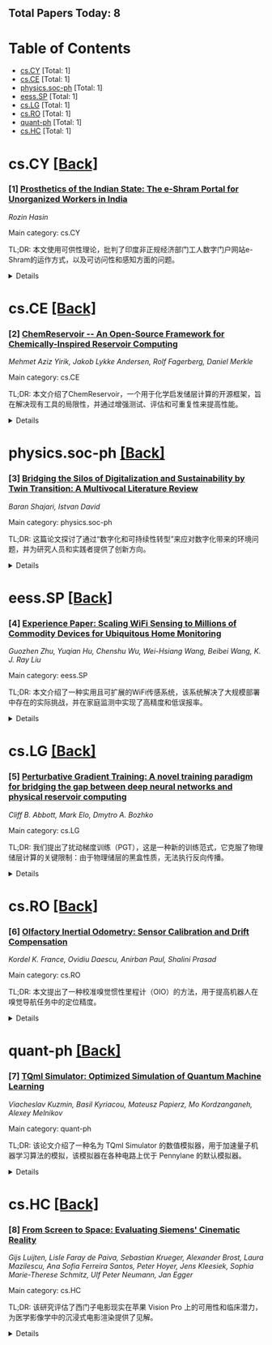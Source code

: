 ## Total Papers Today: 8

<div id=toc></div>

# Table of Contents

- [cs.CY](#cs.CY) [Total: 1]
- [cs.CE](#cs.CE) [Total: 1]
- [physics.soc-ph](#physics.soc-ph) [Total: 1]
- [eess.SP](#eess.SP) [Total: 1]
- [cs.LG](#cs.LG) [Total: 1]
- [cs.RO](#cs.RO) [Total: 1]
- [quant-ph](#quant-ph) [Total: 1]
- [cs.HC](#cs.HC) [Total: 1]


<div id='cs.CY'></div>

# cs.CY [[Back]](#toc)

### [1] [Prosthetics of the Indian State: The e-Shram Portal for Unorganized Workers in India](https://arxiv.org/abs/2503.05714)
*Rozin Hasin*

Main category: cs.CY

TL;DR: 本文使用可供性理论，批判了印度非正规经济部门工人数字门户网站e-Shram的运作方式，以及可访问性和感知方面的问题。


<details>
  <summary>Details</summary>
Motivation: 本文旨在探讨印度非正规部门经济中非组织工人的数字门户/数据库e-Shram的问题。

Method: 本文使用可供性理论进行批判性分析。

Result: 本文批判了e-Shram数据库的运作方式，以及可访问性和感知方面的问题。

Conclusion: Not mentioned in abstract

Abstract: N/A

摘要翻译: 本文研究了印度非正规部门经济中非组织工人的数字门户/数据库：e-Shram。使用可供性理论，我批判了该数据库对工人的运作方式，以及可访问性和感知方面的问题。

</details>


<div id='cs.CE'></div>

# cs.CE [[Back]](#toc)

### [2] [ChemReservoir -- An Open-Source Framework for Chemically-Inspired Reservoir Computing](https://arxiv.org/abs/2506.04249)
*Mehmet Aziz Yirik, Jakob Lykke Andersen, Rolf Fagerberg, Daniel Merkle*

Main category: cs.CE

TL;DR: 本文介绍了ChemReservoir，一个用于化学启发储层计算的开源框架，旨在解决现有工具的局限性，并通过增强测试、评估和可重复性来提高性能。


<details>
  <summary>Details</summary>
Motivation: 由于现有的化学启发储层计算软件工具主要侧重于DNA化学，且维护状态限制了其可用性，因此需要一个合适的开源工具。

Method: 该研究介绍了ChemReservoir，一个用于化学启发储层计算的开源框架。与之前侧重于DNA化学的研究不同，ChemReservoir是一个通用的框架，用于构建和分析化学启发储层，并通过确保增强的测试、评估和可重复性来解决先前研究中的限制。

Result: 该工具使用各种基于循环的储层拓扑结构进行了评估，并在记忆容量任务中展示了跨一系列配置的稳定性能。

Conclusion: Not mentioned in abstract

Abstract: N/A

摘要翻译: 储层计算是一种循环神经网络，它使用固定和非线性动力系统（称为储层）将输入映射到更高维空间。文献中有各种类型的储层，从计算机模拟到体外实验。在化学信息学中，之前的研究通过开发基于模拟的化学启发计算机模拟储层模型为该领域做出了贡献。Yahiro使用基于DNA的化学反应网络作为其储层，Nguyen开发了一个基于Gillespie算法的DNA化学启发工具。然而，这些软件工具的设计主要侧重于DNA化学，并且它们的维护状态限制了它们当前的可用性。由于这些限制，需要一个合适的开源工具。本研究介绍了ChemReservoir，一个用于化学启发储层计算的开源框架。与之前侧重于DNA化学的研究不同，ChemReservoir是一个通用的框架，用于构建和分析化学启发储层，并通过确保增强的测试、评估和可重复性来解决先前研究中的限制。该工具使用各种基于循环的储层拓扑结构进行了评估，并在记忆容量任务中展示了跨一系列配置的稳定性能。

</details>


<div id='physics.soc-ph'></div>

# physics.soc-ph [[Back]](#toc)

### [3] [Bridging the Silos of Digitalization and Sustainability by Twin Transition: A Multivocal Literature Review](https://arxiv.org/abs/2506.04267)
*Baran Shajari, Istvan David*

Main category: physics.soc-ph

TL;DR: 这篇论文探讨了通过“数字化和可持续性转型”来应对数字化带来的环境问题，并为研究人员和实践者提供了创新方向。


<details>
  <summary>Details</summary>
Motivation: 论文旨在解决数字化带来的环境问题，并强调了可持续数字化的重要性。

Method: 论文系统地调查了关于双重转型的学术和灰色文献，并阐明了关键概念，为研究人员和实践者提供了指导创新的线索。

Result: Not mentioned in abstract

Conclusion: Not mentioned in abstract

Abstract: N/A

摘要翻译: 双重转型是指以相互支持的方式进行并行数字和可持续性转型，或者用通俗的说法来说，就是“通过IT和数据实现绿色化”。双重转型是对日益严重的不可持续数字化问题的回应，特别是在生态意义上。忽略这个问题最终将限制社会的数字化适应能力和人类的解决问题的能力。信息系统工程必须通过其大量的知识、方法和技术来支持双重转型之旅。为此，我们系统地调查了关于双重转型的学术和灰色文献，阐明了关键概念，并为研究人员和实践者提供了指导其创新努力的线索。

</details>


<div id='eess.SP'></div>

# eess.SP [[Back]](#toc)

### [4] [Experience Paper: Scaling WiFi Sensing to Millions of Commodity Devices for Ubiquitous Home Monitoring](https://arxiv.org/abs/2506.04322)
*Guozhen Zhu, Yuqian Hu, Chenshu Wu, Wei-Hsiang Wang, Beibei Wang, K. J. Ray Liu*

Main category: eess.SP

TL;DR: 本文介绍了一种实用且可扩展的WiFi传感系统，该系统解决了大规模部署中存在的实际挑战，并在家庭监测中实现了高精度和低误报率。


<details>
  <summary>Details</summary>
Motivation: 本文旨在解决在实际大规模WiFi传感部署中遇到的挑战，例如误报、硬件不一致性、多用户环境中的干扰以及计算和传输限制。

Method: 本文提出了一个实用且可扩展的系统，该系统通过综合评估进行了验证，涉及280个边缘设备，涵盖16个场景，超过400万个运动样本。该系统集成了传感和通信，支持同时进行WiFi传感和数据传输。

Result: 该系统在各种真实世界的家庭中实现了92.61％的准确率，同时将由于非人类活动引起的误报从63.1％降低到8.4％，并将CSI传输开销降低了99.72％。

Conclusion: 本文提出了一个实用且可扩展的WiFi传感系统，该系统解决了大规模部署中存在的实际挑战，并在家庭监测中实现了高精度和低误报率。

Abstract: N/A

摘要翻译: 基于WiFi的家庭监测已成为传统基于摄像头和传感器的解决方案的引人注目的替代方案，通过利用现有的无线基础设施，提供广泛的覆盖范围，且入侵性最小。本文介绍了从开发和部署大规模WiFi传感解决方案中获得的见解和经验，该方案目前已在全球超过1000万个现成的路由器和1亿个智能灯泡上运行。通过这种广泛的部署，我们确定了四个阻碍先前研究实际应用的关键挑战：1）非人类活动（例如，宠物）经常触发误报；2）低成本WiFi芯片组和异构硬件在信道状态信息（CSI）测量中引入不一致性；3）多用户环境中的运动干扰使居住者区分复杂化；4）边缘设备上的计算限制和有限的云传输阻碍了实时处理。为了应对这些挑战，我们提出了一个实用且可扩展的系统，该系统通过为期两年的综合评估进行了验证，涉及280个边缘设备，涵盖16个场景，超过400万个运动样本。我们的解决方案在各种真实世界的家庭中实现了92.61％的准确率，同时将由于非人类活动引起的误报从63.1％降低到8.4％，并将CSI传输开销降低了99.72％。值得注意的是，我们的系统集成了传感和通信，支持通过家庭WiFi网络同时进行WiFi传感和数据传输。虽然专注于家庭监测，但我们的发现和策略可以推广到各种WiFi传感应用。通过弥合理论研究和商业部署之间的差距，这项工作为在真实环境中扩展WiFi传感提供了实践见解。

</details>


<div id='cs.LG'></div>

# cs.LG [[Back]](#toc)

### [5] [Perturbative Gradient Training: A novel training paradigm for bridging the gap between deep neural networks and physical reservoir computing](https://arxiv.org/abs/2506.04523)
*Cliff B. Abbott, Mark Elo, Dmytro A. Bozhko*

Main category: cs.LG

TL;DR: 我们提出了扰动梯度训练（PGT），这是一种新的训练范式，它克服了物理储层计算的关键限制：由于物理储层的黑盒性质，无法执行反向传播。


<details>
  <summary>Details</summary>
Motivation: 该论文旨在解决物理储层计算无法进行反向传播的问题。

Method: PGT 受到物理学中微扰理论的启发，使用网络参数空间中的随机扰动，仅使用前向传递来近似梯度更新。

Result: PGT 在标准反向传播方法不切实际或不可能的情况下，可以实现与标准反向传播方法相当的性能。

Conclusion: PGT 代表了将物理储层集成到更深层神经网络架构中并实现 AI 训练中显着的能源效率提升的一个有希望的步骤。

Abstract: N/A

摘要翻译: 我们引入了扰动梯度训练 (PGT)，这是一种新颖的训练范式，它克服了物理储层计算的一个关键限制：由于物理储层的黑盒性质，无法执行反向传播。 受到物理学中微扰理论的启发，PGT 使用网络参数空间中的随机扰动来近似梯度更新，仅使用前向传递。 我们在模拟神经网络架构（包括密集网络和具有储层层的 Transformer 模型）以及使用磁振荡自振荡环作为物理储层的实验硬件上验证了这种方法的可行性。 我们的结果表明，在反向传播不切实际或不可能的情况下，PGT 可以实现与标准反向传播方法相当的性能。 PGT 代表了将物理储层集成到更深层神经网络架构中并在 AI 训练中实现显着的能源效率提升的一个有希望的步骤。

</details>


<div id='cs.RO'></div>

# cs.RO [[Back]](#toc)

### [6] [Olfactory Inertial Odometry: Sensor Calibration and Drift Compensation](https://arxiv.org/abs/2506.04539)
*Kordel K. France, Ovidiu Daescu, Anirban Paul, Shalini Prasad*

Main category: cs.RO

TL;DR: 本文提出了一种校准嗅觉惯性里程计（OIO）的方法，用于提高机器人在嗅觉导航任务中的定位精度。


<details>
  <summary>Details</summary>
Motivation: 为了解决气体动力学和环境因素对嗅觉导航任务的干扰，提高OIO的性能。

Method: 定义了一个通用的机器人OIO校准过程，该过程适用于多种嗅觉传感器类型。

Result: 在真实的机械臂上演示了OIO校准过程，并证明了该校准方法在冷启动嗅觉导航任务中提高了性能。

Conclusion: 该研究定义了一种通用的OIO校准方法，提高了机器人在嗅觉导航任务中的定位精度。

Abstract: N/A

摘要翻译: 视觉惯性里程计（VIO）是一种融合视觉和运动学数据以理解机器在导航任务中的状态的过程。嗅觉惯性里程计（OIO）是VIO的类似物，它融合了来自气体传感器和惯性数据，以帮助机器人通过气味导航。气体动力学和环境因素会给嗅觉导航任务带来干扰，这使得OIO难以实现。通过我们的工作，我们定义了一个用于校准OIO的流程，该流程可以推广到几种嗅觉传感器类型。我们的重点是专门校准OIO，以实现厘米级精度，用于在慢速移动的机器人平台上定位气味源，以展示在机器人手术和非接触式安全筛查中的用例。我们演示了在真实的机械臂上进行OIO校准的过程，并展示了这种校准如何提高冷启动嗅觉导航任务的性能。

</details>


<div id='quant-ph'></div>

# quant-ph [[Back]](#toc)

### [7] [TQml Simulator: Optimized Simulation of Quantum Machine Learning](https://arxiv.org/abs/2506.04891)
*Viacheslav Kuzmin, Basil Kyriacou, Mateusz Papierz, Mo Kordzanganeh, Alexey Melnikov*

Main category: quant-ph

TL;DR: 该论文介绍了一种名为 TQml Simulator 的数值模拟器，用于加速量子机器学习算法的模拟，该模拟器在各种电路上优于 Pennylane 的默认模拟器。


<details>
  <summary>Details</summary>
Motivation: 量子机器学习中的研究需要用于硬件高效电路的高速数值模拟器。

Method: 该研究通过数值基准测试了模拟量子态向量上门层作用的通用和特定于门的技术，并开发了一个名为 TQml Simulator 的数值模拟器，该模拟器采用最有效的模拟方法。

Result: TQml Simulator 在大多数情况下优于 Pennylane 的默认模拟器，大约 2 到 100 倍。

Conclusion: TQml Simulator 在加速量子机器学习算法的模拟方面表现出色，并且在各种电路上优于 Pennylane 的默认模拟器。

Abstract: N/A

摘要翻译: 在这项工作中，我们对用于量子机器学习的硬件高效电路进行了数值基准测试，这些电路通常由交替的均匀应用门层组成。我们分析了用于模拟量子态向量上门层作用的通用和特定于门的数值模拟技术，旨在加速量子机器学习算法的整体模拟。我们的分析表明，给定门层的最佳模拟方法取决于所涉及的量子比特数，并且技术定制组合可以在给定电路的正向和反向传递中产生实质性的性能提升。基于这些见解，我们开发了一个数值模拟器，名为 TQml Simulator，它对给定电路中的每一层都采用最有效的模拟方法。我们评估了 TQml Simulator 在由标准门集（例如旋转和 CNOT）以及 IonQ 和 IBM 量子处理单元的本地门构建的电路上。在大多数情况下，我们的模拟器优于等效的 Pennylane 的 default.qubit 模拟器，大约 2 到 100 倍，具体取决于电路、量子比特数、输入数据的批处理大小和使用的硬件。

</details>


<div id='cs.HC'></div>

# cs.HC [[Back]](#toc)

### [8] [From Screen to Space: Evaluating Siemens' Cinematic Reality](https://arxiv.org/abs/2506.04972)
*Gijs Luijten, Lisle Faray de Paiva, Sebastian Krueger, Alexander Brost, Laura Mazilescu, Ana Sofia Ferreira Santos, Peter Hoyer, Jens Kleesiek, Sophia Marie-Therese Schmitz, Ulf Peter Neumann, Jan Egger*

Main category: cs.HC

TL;DR: 该研究评估了西门子电影现实在苹果 Vision Pro 上的可用性和临床潜力，为医学影像学中的沉浸式电影渲染提供了见解。


<details>
  <summary>Details</summary>
Motivation: 该研究旨在评估西门子电影现实在苹果 Vision Pro 上的可用性和临床潜力。

Method: 研究团队使用 CHAOS 和 MRCP_DLRecon 数据集，通过系统可用性量表、ISONORM 9242-110-S 问卷和开放式调查，让十四位医学专家评估可用性和预期的临床整合潜力。

Result: 研究结果确定了可行性、关键的可用性优势以及在现实世界临床工作流程中进行调整所需的特性。

Conclusion: 研究结果提供了对沉浸式电影渲染在医学影像学中潜力的见解。

Abstract: N/A

摘要翻译: 作为最早一批完全访问西门子电影现实的研究团队之一，我们评估了它在苹果 Vision Pro 上进行电影体积渲染的可用性和临床潜力。我们可视化了来自 CHAOS 和 MRCP_DLRecon 数据集的静脉期肝脏计算机断层扫描和磁共振胰胆管造影扫描。十四位医学专家使用系统可用性量表、ISONORM 9242-110-S 问卷和开放式调查评估了可用性和预期的临床整合潜力。他们的反馈确定了可行性、关键的可用性优势以及在现实世界临床工作流程中进行调整所需的特性。研究结果提供了对沉浸式电影渲染在医学影像学中潜力的见解。

</details>
